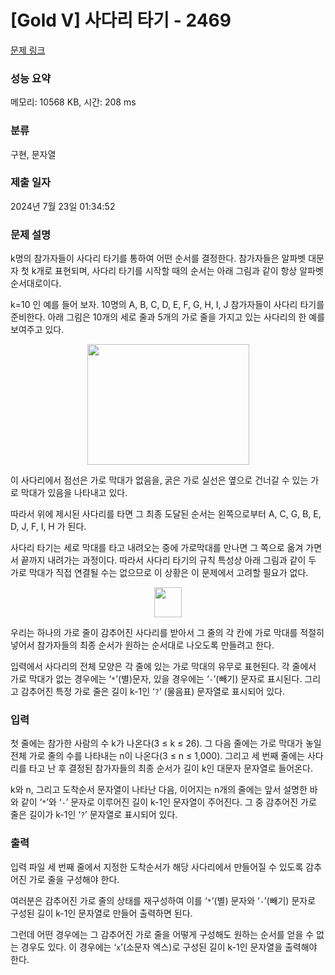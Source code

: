 # [Gold V] 사다리 타기 - 2469 

[문제 링크](https://www.acmicpc.net/problem/2469) 

### 성능 요약

메모리: 10568 KB, 시간: 208 ms

### 분류

구현, 문자열

### 제출 일자

2024년 7월 23일 01:34:52

### 문제 설명

<p>k명의 참가자들이 사다리 타기를 통하여 어떤 순서를 결정한다. 참가자들은 알파벳 대문자 첫 k개로 표현되며, 사다리 타기를 시작할 때의 순서는 아래 그림과 같이 항상 알파벳 순서대로이다. </p>

<p>k=10 인 예를 들어 보자. 10명의 A, B, C, D, E, F, G, H, I, J 참가자들이 사다리 타기를 준비한다. 아래 그림은 10개의 세로 줄과 5개의 가로 줄을 가지고 있는 사다리의 한 예를 보여주고 있다.  </p>

<p style="text-align: center;"><img alt="" src="https://upload.acmicpc.net/4fe4986f-aff1-4327-9ce0-a89d8ebeb571/-/preview/" style="width: 259px; height: 193px;"></p>

<p>이 사다리에서 점선은 가로 막대가 없음을, 굵은 가로 실선은 옆으로 건너갈 수 있는 가로 막대가 있음을 나타내고 있다.  </p>

<p>따라서 위에 제시된 사다리를 타면 그 최종 도달된 순서는 왼쪽으로부터 A, C, G, B, E, D, J, F, I, H 가 된다. </p>

<p>사다리 타기는 세로 막대를 타고 내려오는 중에 가로막대를 만나면 그 쪽으로 옮겨 가면서 끝까지 내려가는 과정이다.  따라서 사다리 타기의 규칙 특성상 아래 그림과 같이 두 가로 막대가 직접 연결될 수는 없으므로 이 상황은 이 문제에서 고려할 필요가 없다.</p>

<p style="text-align: center;"><img alt="" src="https://upload.acmicpc.net/58fff896-8c40-4251-9e1b-93c8256beb7c/-/preview/" style="width: 44px; height: 48px;"></p>

<p>우리는 하나의 가로 줄이 감추어진 사다리를 받아서 그 줄의 각 칸에 가로 막대를 적절히 넣어서 참가자들의 최종 순서가 원하는 순서대로 나오도록 만들려고 한다.  </p>

<p>입력에서 사다리의 전체 모양은 각 줄에 있는 가로 막대의 유무로 표현된다. 각 줄에서 가로 막대가 없는 경우에는 ‘<code>*</code>’(별)문자, 있을 경우에는 ‘<code>-</code>’(빼기) 문자로 표시된다. 그리고 감추어진 특정 가로 줄은 길이 k-1인 ‘<code>?</code>’ (물음표) 문자열로 표시되어 있다.   </p>

### 입력 

 <p>첫 줄에는 참가한 사람의 수 k가 나온다(3 ≤ k ≤ 26). 그 다음 줄에는 가로 막대가 놓일 전체 가로 줄의 수를 나타내는 n이 나온다(3 ≤ n ≤ 1,000). 그리고 세 번째 줄에는 사다리를 타고 난 후 결정된 참가자들의 최종 순서가 길이 k인 대문자 문자열로 들어온다.  </p>

<p>k와 n, 그리고 도착순서 문자열이 나타난 다음, 이어지는 n개의 줄에는 앞서 설명한 바와 같이 ‘<code>*</code>’와 ‘<code>-</code>’ 문자로 이루어진 길이 k-1인 문자열이 주어진다. 그 중 감추어진 가로 줄은 길이가 k-1인 ‘<code>?</code>’ 문자열로 표시되어 있다.</p>

### 출력 

 <p>입력 파일 세 번째 줄에서 지정한 도착순서가 해당 사다리에서 만들어질 수 있도록 감추어진 가로 줄을 구성해야 한다. </p>

<p>여러분은 감추어진 가로 줄의 상태를 재구성하여 이를 ‘<code>*</code>’(별) 문자와 ‘<code>-</code>’(빼기) 문자로 구성된 길이 k-1인 문자열로 만들어 출력하면 된다.</p>

<p>그런데 어떤 경우에는 그 감추어진 가로 줄을 어떻게 구성해도 원하는 순서를 얻을 수 없는 경우도 있다.  이 경우에는  ‘<code>x</code>’(소문자 엑스)로 구성된 길이 k-1인 문자열을 출력해야 한다.</p>

